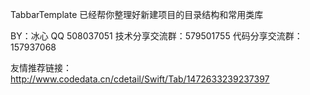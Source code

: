 

TabbarTemplate   已经帮你整理好新建项目的目录结构和常用类库

BY：冰心 QQ 508037051
技术分享交流群：579501755
代码分享交流群：157937068

友情推荐链接：http://www.codedata.cn/cdetail/Swift/Tab/1472633239237397
